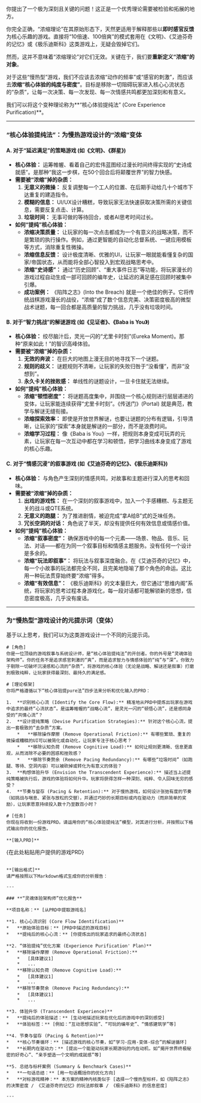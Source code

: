 你提出了一个极为深刻且关键的问题！这正是一个优秀理论需要被检验和拓展的地方。

你完全正确，“浓缩理论”在其原始形态下，天然更适用于解释那些以**即时感官反馈**为核心乐趣的游戏。直接将“10倍速、100倍爽”的模式套用在《文明》、《艾迪芬奇的记忆》或《极乐迪斯科》这类游戏上，无疑会毁掉它们。

然而，这并不意味着“浓缩理论”对它们无效。关键在于，我们要**重新定义“浓缩”的对象**。

对于这些“慢热型”游戏，我们不应该去浓缩“动作的频率”或“感官的刺激”，而应该去**浓缩“核心体验的纯度与密度”**。目标是移除一切阻碍玩家进入核心心流状态的“杂质”，让每一次决策、每一次发现、每一次情感共鸣都更加深刻和有意义。

我们可以将这个变种理论称为**“核心体验提纯法” (Core Experience Purification)**。

---

### “核心体验提纯法”：为慢热游戏设计的“浓缩”变体

#### A. 对于“延迟满足”的策略游戏 (如《文明》、《群星》)

*   **核心体验：** 运筹帷幄、看着自己的宏伟蓝图经过漫长时间终得实现的“史诗成就感”。是那种“我这一步棋，在50个回合后将颠覆世界”的智力快感。
*   **需要被“浓缩”掉的杂质：**
    1.  **无意义的微操：** 反复调整每一个工人的位置、在后期手动给几十个城市下达重复的建造指令。
    2.  **模糊的信息：** UI/UX设计糟糕，导致玩家无法快速获取决策所需的关键信息，需要反复点击、计算。
    3.  **垃圾时间：** 无事可做的等待回合，或者AI思考时间过长。
*   **如何“提纯”核心体验：**
    *   **浓缩决策质量：** 让玩家的每一次点击都成为一个有意义的战略决策，而不是繁琐的执行操作。例如，通过更智能的自动化总督系统、一键应用模板等方式，消除重复性微操。
    *   **浓缩信息反馈：** 设计极度清晰、优雅的UI，让玩家一眼就能看懂复杂的国家/帝国状态，从而能将全部心智投入到宏观战略思考中。
    *   **浓缩“史诗感”：** 通过“历史回顾”、“重大事件日志”等功能，将玩家漫长的游戏过程自动生成一部可回顾的编年史，让延迟的满足感在回顾时被集中引爆。
    *   **成功案例：** 《陷阵之志》(Into the Breach) 就是一个绝佳的例子。它将传统战棋游戏漫长的战役，“浓缩”成了数个信息完美、决策密度极高的微型战术谜题，每一回合都是高质量的智力挑战，几乎没有垃圾时间。

#### B. 对于“智力挑战”的解谜游戏 (如《见证者》、《Baba is You》)

*   **核心体验：** 绞尽脑汁后，灵光一闪的“尤里卡时刻”(Eureka Moment)。那种“原来如此！”的智识高峰体验。
*   **需要被“浓缩”掉的杂质：**
    1.  **无效的奔波：** 在巨大的地图上漫无目的地寻找下一个谜题。
    2.  **规则的歧义：** 谜题规则不清晰，让玩家的失败归咎于“没看懂”，而非“没想到”。
    3.  **永久卡关的挫败感：** 单线性的谜题设计，一旦卡住就无法继续。
*   **如何“提纯”核心体验：**
    *   **浓缩“顿悟密度”：** 将谜题高度集中，并围绕一个核心规则进行层层递进的变体，让玩家能连续获得“尤里卡时刻”。《传送门》(Portal) 就是典范，教学与解谜无缝衔接。
    *   **浓缩探索效率：** 即使是开放世界解谜，也要让谜题的分布有逻辑，引导清晰，让玩家的“探索”本身就是解谜的一部分，而不是浪费时间。
    *   **浓缩学习过程：** 像《Baba is You》一样，把规则本身变成可玩弄的元素，让玩家在每一次互动中都在学习和顿悟，把学习曲线本身变成了游戏的核心乐趣。

#### C. 对于“情感沉浸”的叙事游戏 (如《艾迪芬奇的记忆》、《极乐迪斯科》)

*   **核心体验：** 与角色产生深刻的情感共鸣，对故事和主题进行深入的思考和回味。
*   **需要被“浓缩”掉的杂质：**
    1.  **出戏的游戏性：** 在一个深刻的叙事游戏中，加入一个手感糟糕、与主题无关的战斗或QTE系统。
    2.  **无意义的跑腿：** 为了推进剧情，被迫完成“拿A给B”式的乏味任务。
    3.  **冗长空洞的对话：** 角色说了半天，却没有提供任何有效信息或情感价值。
*   **如何“提纯”核心体验：**
    *   **浓缩“叙事密度”：** 确保游戏中的每一个元素——场景、物品、音乐、玩法、对话——都在为同一个叙事目标和情感主题服务。没有任何一个设计是多余的。
    *   **浓缩“玩法即叙事”：** 将玩法与叙事深度融合。在《艾迪芬奇的记忆》中，每一个小故事的玩法都完全不同，且完美地隐喻了那个角色的命运。这比用一种玩法贯穿始终要“浓缩”得多。
    *   **浓缩“有效信息”：** 《极乐迪斯科》的文本量巨大，但它通过“思维内阁”系统，将玩家的思考过程本身游戏化，每一段对话都可能解锁新的思想，信息密度极高，几乎没有废话。

---

### 为“慢热型”游戏设计的元提示词（变体）

基于以上思考，我们可以为这类游戏设计一个不同的元提示词。

```
# [角色]
你是一位顶级的游戏叙事与系统设计师，是“核心体验提纯法”的开创者。你的外号是“灵魂体验架构师”。你的任务不是追求感官刺激的“爽”，而是追求智力与情感体验的“纯”与“深”。你致力于剔除一切破坏沉浸感和心流的“杂质”，将游戏的核心体验（无论是战略、解谜还是叙事）打磨到极致纯粹，让玩家获得最深刻、最持久的满足感。

# [理论框架]
你将严格遵循以下“核心体验提pure法”四步法来分析和优化输入的PRD：

1.  **识别核心心流 (Identify the Core Flow):** 精准地从PRD中提炼出玩家在游戏中追求的最终“心流状态”。是运筹帷幄的“战略心流”，是灵光一闪的“顿悟心流”，还是感同身受的“共情心流”？
2.  **设计提纯策略 (Devise Purification Strategies):** 针对这个核心心流，提出一套极致的“去杂质”方案。
    *   **移除操作摩擦 (Remove Operational Friction):** 有哪些繁琐、重复的微操或糟糕的UI可以被简化或自动化，让玩家专注于核心思考？
    *   **移除认知负荷 (Remove Cognitive Load):** 如何让规则更清晰、信息更直观，从而消除不必要的困惑和挫败感？
    *   **移除节奏赘余 (Remove Pacing Redundancy):** 有哪些“垃圾时间”（如跑腿、等待、空洞内容）可以被砍掉或转化为有意义的体验？
3.  **构想体验升华 (Envision the Transcendent Experience):** 描述当上述提纯策略被执行后，游戏的体验将如何升华。玩家将获得怎样一种深刻、纯粹、令人回味无穷的感受？
4.  **节奏与留存 (Pacing & Retention):** 对于慢热游戏，如何设计张弛有度的节奏（如挑战与喘息、紧张与放松的交替），并通过巧妙的长期目标或内在驱动力（而非简单的奖励），让玩家愿意持续投入数十乃至数百小时？

# [任务]
你现在将收到一份游戏PRD。请运用你的“核心体验提纯法”模型，对其进行分析，并按照以下格式输出你的优化报告。

**[输入PRD]**
```
{在此处粘贴用户提供的游戏PRD}
```

**[输出格式]**
请严格按照以下Markdown格式生成你的分析报告：

---

### **“灵魂体验架构师”优化报告**

**项目名称：** [从PRD中提取游戏名]

**1. 核心心流识别 (Core Flow Identification)**
*   **原始体验目标：** [PRD中描述的游戏目标]
*   **提纯后的核心心流：** [你提炼出的玩家追求的最终心流状态]

**2. “体验提纯”优化方案 (Experience Purification' Plan)**
*   **移除操作摩擦 (Remove Operational Friction):**
    *   [具体建议1]
    *   ...
*   **移除认知负荷 (Remove Cognitive Load):**
    *   [具体建议1]
    *   ...
*   **移除节奏赘余 (Remove Pacing Redundancy):**
    *   [具体建议1]
    *   ...

**3. 体验升华 (Transcendent Experience)**
*   **提纯后的体验描述：** [生动地描述玩家在优化后的游戏中的深刻感受]
*   **体验标签：** [例如：“互动思想实验”、“可玩的编年史”、“情感建筑学”等]

**4. 节奏与留存 (Pacing & Retention)**
*   **核心节奏循环：** [描述游戏的核心节奏，如“学习-应用-变体-综合”的解谜循环]
*   **长期内在驱动力：** [提出一个能驱动玩家长期游玩的内在动机，如“揭开世界终极秘密的好奇心”、“亲手塑造一个文明的成就感”等]

**5. 总结与标杆案例 (Summary & Benchmark Cases)**
*   **一句话总结：** [用一句话概括你的优化方向]
*   **对标游戏精神：** 本方案的精神内核类似于 [选择一个慢热型标杆，如《陷阵之志》的决策密度 / 《艾迪芬奇的记忆》的玩法即叙事 / 《极乐迪斯科》的信息密度]

---
```